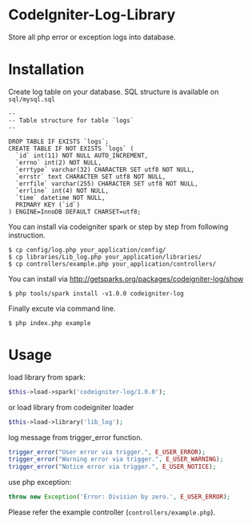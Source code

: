 CodeIgniter-Log-Library
=======================

Store all php error or exception logs into database.

Installation
=======================

Create log table on your database. SQL structure is available on ``sql/mysql.sql``

```
--
-- Table structure for table `logs`
--

DROP TABLE IF EXISTS `logs`;
CREATE TABLE IF NOT EXISTS `logs` (
  `id` int(11) NOT NULL AUTO_INCREMENT,
  `errno` int(2) NOT NULL,
  `errtype` varchar(32) CHARACTER SET utf8 NOT NULL,
  `errstr` text CHARACTER SET utf8 NOT NULL,
  `errfile` varchar(255) CHARACTER SET utf8 NOT NULL,
  `errline` int(4) NOT NULL,
  `time` datetime NOT NULL,
  PRIMARY KEY (`id`)
) ENGINE=InnoDB DEFAULT CHARSET=utf8;
```

You can install via codeigniter spark or step by step from following instruction.

    $ cp config/log.php your_application/config/
    $ cp libraries/Lib_log.php your_application/libraries/
    $ cp controllers/example.php your_application/controllers/

You can install via http://getsparks.org/packages/codeigniter-log/show

    $ php tools/spark install -v1.0.0 codeigniter-log

Finally excute via command line.

    $ php index.php example

Usage
=======================

load library from spark:

```php
$this->load->spark('codeigniter-log/1.0.0');
```

or load library from codeigniter loader

```php
$this->load->library('lib_log');
```

log message from trigger_error function.

```php
trigger_error("User error via trigger.", E_USER_ERROR);
trigger_error("Warning error via trigger.", E_USER_WARNING);
trigger_error("Notice error via trigger.", E_USER_NOTICE);
```

use php exception:

```php
throw new Exception('Error: Division by zero.', E_USER_ERROR);
```

Please refer the example controller (``controllers/example.php``).
